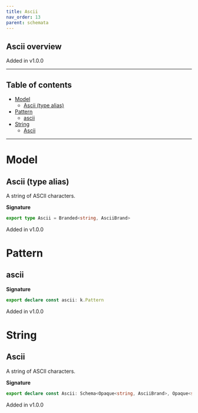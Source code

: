 ```yaml
---
title: Ascii
nav_order: 13
parent: schemata
---
```


## Ascii overview

Added in v1.0.0

---

<h2 class="text-delta">Table of contents</h2>

- [Model](#model)
  - [Ascii (type alias)](#ascii-type-alias)
- [Pattern](#pattern)
  - [ascii](#ascii)
- [String](#string)
  - [Ascii](#ascii)

---

# Model

## Ascii (type alias)

A string of ASCII characters.

**Signature**

```ts
export type Ascii = Branded<string, AsciiBrand>
```

Added in v1.0.0

# Pattern

## ascii

**Signature**

```ts
export declare const ascii: k.Pattern
```

Added in v1.0.0

# String

## Ascii

A string of ASCII characters.

**Signature**

```ts
export declare const Ascii: Schema<Opaque<string, AsciiBrand>, Opaque<string, AsciiBrand>>
```

Added in v1.0.0
